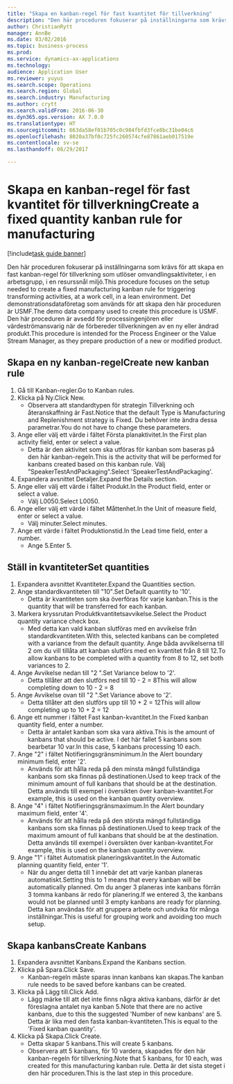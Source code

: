```yaml
--- 
title: "Skapa en kanban-regel för fast kvantitet för tillverkning"
description: "Den här proceduren fokuserar på inställningarna som krävs för att skapa en fast kanban-regel för tillverkning som utlöser omvandlingsaktiviteter, i en arbetsgrupp, i en resurssnål miljö."
author: ChristianRytt
manager: AnnBe
ms.date: 03/02/2016
ms.topic: business-process
ms.prod: 
ms.service: dynamics-ax-applications
ms.technology: 
audience: Application User
ms.reviewer: yuyus
ms.search.scope: Operations
ms.search.region: Global
ms.search.industry: Manufacturing
ms.author: crytt
ms.search.validFrom: 2016-06-30
ms.dyn365.ops.version: AX 7.0.0
ms.translationtype: HT
ms.sourcegitcommit: 663da58ef01b705c0c984fbfd3fce8bc31be04c6
ms.openlocfilehash: 8020a37bf0c725fc260574cfe87861aeb017519e
ms.contentlocale: sv-se
ms.lasthandoff: 08/29/2017

---
```

# <a name="create-a-fixed-quantity-kanban-rule-for-manufacturing"></a><span data-ttu-id="b26e8-103">Skapa en kanban-regel för fast kvantitet för tillverkning</span><span class="sxs-lookup"><span data-stu-id="b26e8-103">Create a fixed quantity kanban rule for manufacturing</span></span>

[!include[task guide banner](../../includes/task-guide-banner.md)]

<span data-ttu-id="b26e8-104">Den här proceduren fokuserar på inställningarna som krävs för att skapa en fast kanban-regel för tillverkning som utlöser omvandlingsaktiviteter, i en arbetsgrupp, i en resurssnål miljö.</span><span class="sxs-lookup"><span data-stu-id="b26e8-104">This procedure focuses on the setup needed to create a fixed manufacturing kanban rule for triggering transforming activities, at a work cell, in a lean environment.</span></span> <span data-ttu-id="b26e8-105">Det demonstrationsdataföretag som används för att skapa den här proceduren är USMF.</span><span class="sxs-lookup"><span data-stu-id="b26e8-105">The demo data company used to create this procedure is USMF.</span></span> <span data-ttu-id="b26e8-106">Den här proceduren är avsedd för processingenjören eller värdeströmansvarig när de förbereder tillverkningen av en ny eller ändrad produkt.</span><span class="sxs-lookup"><span data-stu-id="b26e8-106">This procedure is intended for the Process Engineer or the Value Stream Manager, as they prepare production of a new or modified product.</span></span>


## <a name="create-new-kanban-rule"></a><span data-ttu-id="b26e8-107">Skapa en ny kanban-regel</span><span class="sxs-lookup"><span data-stu-id="b26e8-107">Create new kanban rule</span></span>
1. <span data-ttu-id="b26e8-108">Gå till Kanban-regler.</span><span class="sxs-lookup"><span data-stu-id="b26e8-108">Go to Kanban rules.</span></span>
2. <span data-ttu-id="b26e8-109">Klicka på Ny.</span><span class="sxs-lookup"><span data-stu-id="b26e8-109">Click New.</span></span>
    * <span data-ttu-id="b26e8-110">Observera att standardtypen för strategin Tillverkning och återanskaffning är Fast.</span><span class="sxs-lookup"><span data-stu-id="b26e8-110">Notice that the default Type is Manufacturing and Replenishment strategy is Fixed.</span></span> <span data-ttu-id="b26e8-111">Du behöver inte ändra dessa parametrar.</span><span class="sxs-lookup"><span data-stu-id="b26e8-111">You do not have to change these parameters.</span></span>  
3. <span data-ttu-id="b26e8-112">Ange eller välj ett värde i fältet Första planaktivitet.</span><span class="sxs-lookup"><span data-stu-id="b26e8-112">In the First plan activity field, enter or select a value.</span></span>
    * <span data-ttu-id="b26e8-113">Detta är den aktivitet som ska utföras för kanban som baseras på den här kanban-regeln.</span><span class="sxs-lookup"><span data-stu-id="b26e8-113">This is the activity that will be performed for kanbans created based on this kanban rule.</span></span>  <span data-ttu-id="b26e8-114">Välj ”SpeakerTestAndPackaging”.</span><span class="sxs-lookup"><span data-stu-id="b26e8-114">Select 'SpeakerTestAndPackaging'.</span></span>  
4. <span data-ttu-id="b26e8-115">Expandera avsnittet Detaljer.</span><span class="sxs-lookup"><span data-stu-id="b26e8-115">Expand the Details section.</span></span>
5. <span data-ttu-id="b26e8-116">Ange eller välj ett värde i fältet Produkt.</span><span class="sxs-lookup"><span data-stu-id="b26e8-116">In the Product field, enter or select a value.</span></span>
    * <span data-ttu-id="b26e8-117">Välj L0050.</span><span class="sxs-lookup"><span data-stu-id="b26e8-117">Select L0050.</span></span>  
6. <span data-ttu-id="b26e8-118">Ange eller välj ett värde i fältet Måttenhet.</span><span class="sxs-lookup"><span data-stu-id="b26e8-118">In the Unit of measure field, enter or select a value.</span></span>
    * <span data-ttu-id="b26e8-119">Välj minuter.</span><span class="sxs-lookup"><span data-stu-id="b26e8-119">Select minutes.</span></span>  
7. <span data-ttu-id="b26e8-120">Ange ett värde i fältet Produktionstid.</span><span class="sxs-lookup"><span data-stu-id="b26e8-120">In the Lead time field, enter a number.</span></span>
    * <span data-ttu-id="b26e8-121">Ange 5.</span><span class="sxs-lookup"><span data-stu-id="b26e8-121">Enter 5.</span></span>  

## <a name="set-quantities"></a><span data-ttu-id="b26e8-122">Ställ in kvantiteter</span><span class="sxs-lookup"><span data-stu-id="b26e8-122">Set quantities</span></span>
1. <span data-ttu-id="b26e8-123">Expandera avsnittet Kvantiteter.</span><span class="sxs-lookup"><span data-stu-id="b26e8-123">Expand the Quantities section.</span></span>
2. <span data-ttu-id="b26e8-124">Ange standardkvantiteten till "10".</span><span class="sxs-lookup"><span data-stu-id="b26e8-124">Set Default quantity to '10'.</span></span>
    * <span data-ttu-id="b26e8-125">Detta är kvantiteten som ska överföras för varje kanban.</span><span class="sxs-lookup"><span data-stu-id="b26e8-125">This is the quantity that will be transferred for each kanban.</span></span>  
3. <span data-ttu-id="b26e8-126">Markera kryssrutan Produktkvantitetsavvikelse.</span><span class="sxs-lookup"><span data-stu-id="b26e8-126">Select the Product quantity variance check box.</span></span>
    * <span data-ttu-id="b26e8-127">Med detta kan vald kanban slutföras med en avvikelse från standardkvantiteten.</span><span class="sxs-lookup"><span data-stu-id="b26e8-127">With this, selected kanbans can be completed with a variance from the default quantity.</span></span>  <span data-ttu-id="b26e8-128">Ange båda avvikelserna till 2 om du vill tillåta att kanban slutförs med en kvantitet från 8 till 12.</span><span class="sxs-lookup"><span data-stu-id="b26e8-128">To allow kanbans to be completed with a quantity from 8 to 12, set both variances to 2.</span></span>  
4. <span data-ttu-id="b26e8-129">Ange Avvikelse nedan till "2 ".</span><span class="sxs-lookup"><span data-stu-id="b26e8-129">Set Variance below to '2'.</span></span>
    * <span data-ttu-id="b26e8-130">Detta tillåter att den slutförs ned till 10 - 2 = 8</span><span class="sxs-lookup"><span data-stu-id="b26e8-130">This will allow completing down to 10 - 2 = 8</span></span>  
5. <span data-ttu-id="b26e8-131">Ange Avvikelse ovan till "2 ".</span><span class="sxs-lookup"><span data-stu-id="b26e8-131">Set Variance above to '2'.</span></span>
    * <span data-ttu-id="b26e8-132">Detta tillåter att den slutförs upp till 10 + 2 = 12</span><span class="sxs-lookup"><span data-stu-id="b26e8-132">This will allow completing up to 10 + 2 = 12</span></span>  
6. <span data-ttu-id="b26e8-133">Ange ett nummer i fältet Fast kanban-kvantitet.</span><span class="sxs-lookup"><span data-stu-id="b26e8-133">In the Fixed kanban quantity field, enter a number.</span></span>
    * <span data-ttu-id="b26e8-134">Detta är antalet kanban som ska vara aktiva.</span><span class="sxs-lookup"><span data-stu-id="b26e8-134">This is the amount of kanbans that should be active.</span></span> <span data-ttu-id="b26e8-135">I det här fallet 5 kanbans som bearbetar 10 var.</span><span class="sxs-lookup"><span data-stu-id="b26e8-135">In this case, 5 kanbans processing 10 each.</span></span>  
7. <span data-ttu-id="b26e8-136">Ange "2" i fältet Notifieringsgränsminimum.</span><span class="sxs-lookup"><span data-stu-id="b26e8-136">In the Alert boundary minimum field, enter '2'.</span></span>
    * <span data-ttu-id="b26e8-137">Används för att hålla reda på den minsta mängd fullständiga kanbans som ska finnas på destinationen.</span><span class="sxs-lookup"><span data-stu-id="b26e8-137">Used to keep track of the minimum amount of full kanbans that should be at the destination.</span></span> <span data-ttu-id="b26e8-138">Detta används till exempel i översikten över kanban-kvantitet.</span><span class="sxs-lookup"><span data-stu-id="b26e8-138">For example, this is used on the kanban quantity overview.</span></span>  
8. <span data-ttu-id="b26e8-139">Ange "4" i fältet Notifieringsgränsmaximum.</span><span class="sxs-lookup"><span data-stu-id="b26e8-139">In the Alert boundary maximum field, enter '4'.</span></span>
    * <span data-ttu-id="b26e8-140">Används för att hålla reda på den största mängd fullständiga kanbans som ska finnas på destinationen.</span><span class="sxs-lookup"><span data-stu-id="b26e8-140">Used to keep track of the maximum amount of full kanbans that should be at the destination.</span></span> <span data-ttu-id="b26e8-141">Detta används till exempel i översikten över kanban-kvantitet.</span><span class="sxs-lookup"><span data-stu-id="b26e8-141">For example, this is used on the kanban quantity overview.</span></span>  
9. <span data-ttu-id="b26e8-142">Ange "1" i fältet Automatisk planeringskvantitet.</span><span class="sxs-lookup"><span data-stu-id="b26e8-142">In the Automatic planning quantity field, enter '1'.</span></span>
    * <span data-ttu-id="b26e8-143">När du anger detta till 1 innebär det att varje kanban planeras automatiskt.</span><span class="sxs-lookup"><span data-stu-id="b26e8-143">Setting this to 1 means that every kanban will be automatically planned.</span></span>   <span data-ttu-id="b26e8-144">Om du anger 3 planeras inte kanbans förrän 3 tomma kanbans är redo för planering.</span><span class="sxs-lookup"><span data-stu-id="b26e8-144">If we entered 3, the kanbans would not be planned until 3 empty kanbans are ready for planning.</span></span> <span data-ttu-id="b26e8-145">Detta kan användas för att gruppera arbete och undvika för många inställningar.</span><span class="sxs-lookup"><span data-stu-id="b26e8-145">This is useful for grouping work and avoiding too much setup.</span></span>  

## <a name="create-kanbans"></a><span data-ttu-id="b26e8-146">Skapa kanbans</span><span class="sxs-lookup"><span data-stu-id="b26e8-146">Create Kanbans</span></span>
1. <span data-ttu-id="b26e8-147">Expandera avsnittet Kanbans.</span><span class="sxs-lookup"><span data-stu-id="b26e8-147">Expand the Kanbans section.</span></span>
2. <span data-ttu-id="b26e8-148">Klicka på Spara.</span><span class="sxs-lookup"><span data-stu-id="b26e8-148">Click Save.</span></span>
    * <span data-ttu-id="b26e8-149">Kanban-regeln måste sparas innan kanbans kan skapas.</span><span class="sxs-lookup"><span data-stu-id="b26e8-149">The kanban rule needs to be saved before kanbans can be created.</span></span>  
3. <span data-ttu-id="b26e8-150">Klicka på Lägg till.</span><span class="sxs-lookup"><span data-stu-id="b26e8-150">Click Add.</span></span>
    * <span data-ttu-id="b26e8-151">Lägg märke till att det inte finns några aktiva kanbans, därför är det föreslagna antalet nya kanban 5.</span><span class="sxs-lookup"><span data-stu-id="b26e8-151">Note that there are no active kanbans, due to this the suggested 'Number of new kanbans' are 5.</span></span> <span data-ttu-id="b26e8-152">Detta är lika med den fasta kanban-kvantiteten.</span><span class="sxs-lookup"><span data-stu-id="b26e8-152">This is equal to the 'Fixed kanban quantity'.</span></span>  
4. <span data-ttu-id="b26e8-153">Klicka på Skapa.</span><span class="sxs-lookup"><span data-stu-id="b26e8-153">Click Create.</span></span>
    * <span data-ttu-id="b26e8-154">Detta skapar 5 kanbans.</span><span class="sxs-lookup"><span data-stu-id="b26e8-154">This will create 5 kanbans.</span></span>  
    * <span data-ttu-id="b26e8-155">Observera att 5 kanbans, för 10 vardera, skapades för den här kanban-regeln för tillverkning.</span><span class="sxs-lookup"><span data-stu-id="b26e8-155">Note that 5 kanbans, for 10 each, was created for this manufacturing kanban rule.</span></span> <span data-ttu-id="b26e8-156">Detta är det sista steget i den här proceduren.</span><span class="sxs-lookup"><span data-stu-id="b26e8-156">This is the last step in this procedure.</span></span>  


